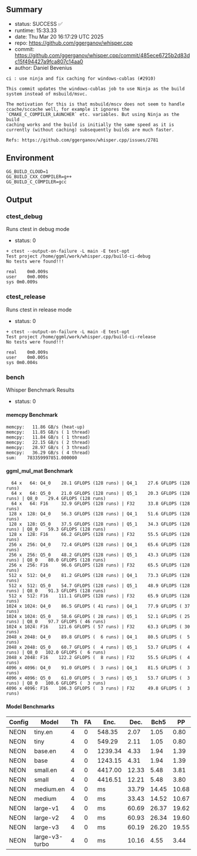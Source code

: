 ## Summary

- status:  SUCCESS ✅
- runtime: 15:33.33
- date:    Thu Mar 20 16:17:29 UTC 2025
- repo:    https://github.com/ggerganov/whisper.cpp
- commit:  https://github.com/ggerganov/whisper.cpp/commit/485ece6725b2d83dc15f494427a9fca807c14aa0
- author:  Daniel Bevenius
```
ci : use ninja and fix caching for windows-cublas (#2910)

This commit updates the windows-cublas job to use Ninja as the build
system instead of msbuild/msvc.

The motivation for this is that msbuild/mscv does not seem to handle
ccache/sccache well, for example it ignores the
`CMAKE_C_COMPILER_LAUNCHER` etc. variables. But using Ninja as the build
caching works and the build is initially the same speed as it is
currently (without caching) subsequently builds are much faster.

Refs: https://github.com/ggerganov/whisper.cpp/issues/2781
```

## Environment

```
GG_BUILD_CLOUD=1
GG_BUILD_CXX_COMPILER=g++
GG_BUILD_C_COMPILER=gcc
```

## Output

### ctest_debug

Runs ctest in debug mode
- status: 0
```
+ ctest --output-on-failure -L main -E test-opt
Test project /home/ggml/work/whisper.cpp/build-ci-debug
No tests were found!!!

real	0m0.009s
user	0m0.000s
sys	0m0.009s
```
### ctest_release

Runs ctest in release mode
- status: 0
```
+ ctest --output-on-failure -L main -E test-opt
Test project /home/ggml/work/whisper.cpp/build-ci-release
No tests were found!!!

real	0m0.009s
user	0m0.005s
sys	0m0.004s
```
### bench

Whisper Benchmark Results
- status: 0
#### memcpy Benchmark

```
memcpy:   11.86 GB/s (heat-up)
memcpy:   11.85 GB/s ( 1 thread)
memcpy:   11.84 GB/s ( 1 thread)
memcpy:   22.15 GB/s ( 2 thread)
memcpy:   28.97 GB/s ( 3 thread)
memcpy:   36.29 GB/s ( 4 thread)
sum:    783359997851.000000
```

#### ggml_mul_mat Benchmark

```
  64 x   64: Q4_0    28.1 GFLOPS (128 runs) | Q4_1    27.6 GFLOPS (128 runs)
  64 x   64: Q5_0    21.0 GFLOPS (128 runs) | Q5_1    20.3 GFLOPS (128 runs) | Q8_0    29.4 GFLOPS (128 runs)
  64 x   64: F16     32.9 GFLOPS (128 runs) | F32     33.8 GFLOPS (128 runs)
 128 x  128: Q4_0    56.3 GFLOPS (128 runs) | Q4_1    51.6 GFLOPS (128 runs)
 128 x  128: Q5_0    37.5 GFLOPS (128 runs) | Q5_1    34.3 GFLOPS (128 runs) | Q8_0    59.3 GFLOPS (128 runs)
 128 x  128: F16     66.2 GFLOPS (128 runs) | F32     55.5 GFLOPS (128 runs)
 256 x  256: Q4_0    72.4 GFLOPS (128 runs) | Q4_1    65.6 GFLOPS (128 runs)
 256 x  256: Q5_0    48.2 GFLOPS (128 runs) | Q5_1    43.3 GFLOPS (128 runs) | Q8_0    80.0 GFLOPS (128 runs)
 256 x  256: F16     96.6 GFLOPS (128 runs) | F32     65.5 GFLOPS (128 runs)
 512 x  512: Q4_0    81.2 GFLOPS (128 runs) | Q4_1    73.3 GFLOPS (128 runs)
 512 x  512: Q5_0    54.7 GFLOPS (128 runs) | Q5_1    48.9 GFLOPS (128 runs) | Q8_0    91.3 GFLOPS (128 runs)
 512 x  512: F16    111.1 GFLOPS (128 runs) | F32     65.9 GFLOPS (128 runs)
1024 x 1024: Q4_0    86.5 GFLOPS ( 41 runs) | Q4_1    77.9 GFLOPS ( 37 runs)
1024 x 1024: Q5_0    58.6 GFLOPS ( 28 runs) | Q5_1    52.1 GFLOPS ( 25 runs) | Q8_0    97.7 GFLOPS ( 46 runs)
1024 x 1024: F16    121.6 GFLOPS ( 57 runs) | F32     63.3 GFLOPS ( 30 runs)
2048 x 2048: Q4_0    89.8 GFLOPS (  6 runs) | Q4_1    80.5 GFLOPS (  5 runs)
2048 x 2048: Q5_0    60.7 GFLOPS (  4 runs) | Q5_1    53.7 GFLOPS (  4 runs) | Q8_0   102.0 GFLOPS (  6 runs)
2048 x 2048: F16    122.2 GFLOPS (  8 runs) | F32     55.5 GFLOPS (  4 runs)
4096 x 4096: Q4_0    91.0 GFLOPS (  3 runs) | Q4_1    81.5 GFLOPS (  3 runs)
4096 x 4096: Q5_0    61.0 GFLOPS (  3 runs) | Q5_1    53.7 GFLOPS (  3 runs) | Q8_0   100.6 GFLOPS (  3 runs)
4096 x 4096: F16    106.3 GFLOPS (  3 runs) | F32     49.8 GFLOPS (  3 runs)
```

#### Model Benchmarks

|           Config |         Model |  Th |  FA |    Enc. |    Dec. |    Bch5 |      PP |  Commit |
|              --- |           --- | --- | --- |     --- |     --- |     --- |     --- |     --- |
|             NEON |       tiny.en |   4 |   0 |  548.35 |    2.07 |    1.05 |    0.80 | 485ece67 |
|             NEON |          tiny |   4 |   0 |  549.29 |    2.11 |    1.05 |    0.80 | 485ece67 |
|             NEON |       base.en |   4 |   0 | 1239.34 |    4.33 |    1.94 |    1.39 | 485ece67 |
|             NEON |          base |   4 |   0 | 1243.15 |    4.31 |    1.94 |    1.39 | 485ece67 |
|             NEON |      small.en |   4 |   0 | 4417.00 |   12.33 |    5.48 |    3.81 | 485ece67 |
|             NEON |         small |   4 |   0 | 4416.51 |   12.21 |    5.48 |    3.80 | 485ece67 |
|             NEON |     medium.en |   4 |   0 |      ms |   33.79 |   14.45 |   10.68 | 485ece67 |
|             NEON |        medium |   4 |   0 |      ms |   33.43 |   14.52 |   10.67 | 485ece67 |
|             NEON |      large-v1 |   4 |   0 |      ms |   60.69 |   26.37 |   19.62 | 485ece67 |
|             NEON |      large-v2 |   4 |   0 |      ms |   60.93 |   26.34 |   19.60 | 485ece67 |
|             NEON |      large-v3 |   4 |   0 |      ms |   60.19 |   26.20 |   19.55 | 485ece67 |
|             NEON | large-v3-turbo |   4 |   0 |      ms |   10.16 |    4.55 |    3.44 | 485ece67 |

